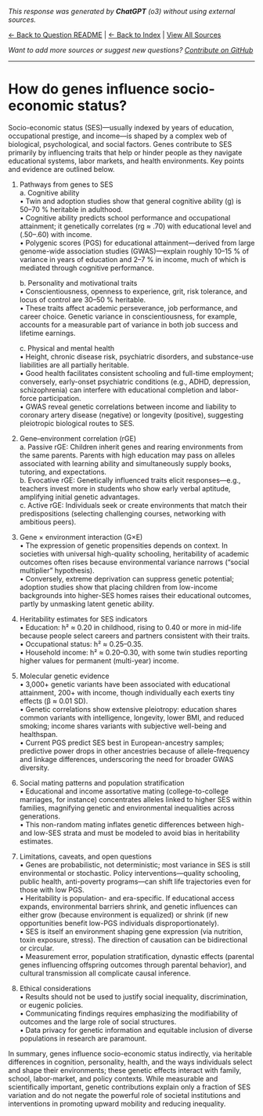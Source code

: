 <!-- 
Generated by: chatgpt
Model: o3
Prompt type: default
Generated at: 2025-06-12T20:53:00.903756
-->

*This response was generated by **ChatGPT** (o3) without using external sources.*

[← Back to Question README](README.md) | [← Back to Index](../README.md) | [View All Sources](../allsources.md)

*Want to add more sources or suggest new questions? [Contribute on GitHub](https://github.com/justinwest/SuggestedSources)*

---

# How do genes influence socio-economic status?

Socio-economic status (SES)—usually indexed by years of education, occupational prestige, and income—is shaped by a complex web of biological, psychological, and social factors. Genes contribute to SES primarily by influencing traits that help or hinder people as they navigate educational systems, labor markets, and health environments. Key points and evidence are outlined below.

1. Pathways from genes to SES  
   a. Cognitive ability  
      • Twin and adoption studies show that general cognitive ability (g) is 50–70 % heritable in adulthood.  
      • Cognitive ability predicts school performance and occupational attainment; it genetically correlates (rg ≈ .70) with educational level and (.50–.60) with income.  
      • Polygenic scores (PGS) for educational attainment—derived from large genome-wide association studies (GWAS)—explain roughly 10–15 % of variance in years of education and 2–7 % in income, much of which is mediated through cognitive performance.  

   b. Personality and motivational traits  
      • Conscientiousness, openness to experience, grit, risk tolerance, and locus of control are 30–50 % heritable.  
      • These traits affect academic perseverance, job performance, and career choice. Genetic variance in conscientiousness, for example, accounts for a measurable part of variance in both job success and lifetime earnings.  

   c. Physical and mental health  
      • Height, chronic disease risk, psychiatric disorders, and substance-use liabilities are all partially heritable.  
      • Good health facilitates consistent schooling and full-time employment; conversely, early-onset psychiatric conditions (e.g., ADHD, depression, schizophrenia) can interfere with educational completion and labor-force participation.  
      • GWAS reveal genetic correlations between income and liability to coronary artery disease (negative) or longevity (positive), suggesting pleiotropic biological routes to SES.  

2. Gene–environment correlation (rGE)  
   a. Passive rGE: Children inherit genes and rearing environments from the same parents. Parents with high education may pass on alleles associated with learning ability and simultaneously supply books, tutoring, and expectations.  
   b. Evocative rGE: Genetically influenced traits elicit responses—e.g., teachers invest more in students who show early verbal aptitude, amplifying initial genetic advantages.  
   c. Active rGE: Individuals seek or create environments that match their predispositions (selecting challenging courses, networking with ambitious peers).  

3. Gene × environment interaction (G×E)  
   • The expression of genetic propensities depends on context. In societies with universal high-quality schooling, heritability of academic outcomes often rises because environmental variance narrows (“social multiplier” hypothesis).  
   • Conversely, extreme deprivation can suppress genetic potential; adoption studies show that placing children from low-income backgrounds into higher-SES homes raises their educational outcomes, partly by unmasking latent genetic ability.  

4. Heritability estimates for SES indicators  
   • Education: h² ≈ 0.20 in childhood, rising to 0.40 or more in mid-life because people select careers and partners consistent with their traits.  
   • Occupational status: h² ≈ 0.25–0.35.  
   • Household income: h² ≈ 0.20–0.30, with some twin studies reporting higher values for permanent (multi-year) income.  

5. Molecular genetic evidence  
   • 3,000+ genetic variants have been associated with educational attainment, 200+ with income, though individually each exerts tiny effects (β ≈ 0.01 SD).  
   • Genetic correlations show extensive pleiotropy: education shares common variants with intelligence, longevity, lower BMI, and reduced smoking; income shares variants with subjective well-being and healthspan.  
   • Current PGS predict SES best in European-ancestry samples; predictive power drops in other ancestries because of allele-frequency and linkage differences, underscoring the need for broader GWAS diversity.  

6. Social mating patterns and population stratification  
   • Educational and income assortative mating (college-to-college marriages, for instance) concentrates alleles linked to higher SES within families, magnifying genetic and environmental inequalities across generations.  
   • This non-random mating inflates genetic differences between high- and low-SES strata and must be modeled to avoid bias in heritability estimates.  

7. Limitations, caveats, and open questions  
   • Genes are probabilistic, not deterministic; most variance in SES is still environmental or stochastic. Policy interventions—quality schooling, public health, anti-poverty programs—can shift life trajectories even for those with low PGS.  
   • Heritability is population- and era-specific. If educational access expands, environmental barriers shrink, and genetic influences can either grow (because environment is equalized) or shrink (if new opportunities benefit low-PGS individuals disproportionately).  
   • SES is itself an environment shaping gene expression (via nutrition, toxin exposure, stress). The direction of causation can be bidirectional or circular.  
   • Measurement error, population stratification, dynastic effects (parental genes influencing offspring outcomes through parental behavior), and cultural transmission all complicate causal inference.  

8. Ethical considerations  
   • Results should not be used to justify social inequality, discrimination, or eugenic policies.  
   • Communicating findings requires emphasizing the modifiability of outcomes and the large role of social structures.  
   • Data privacy for genetic information and equitable inclusion of diverse populations in research are paramount.  

In summary, genes influence socio-economic status indirectly, via heritable differences in cognition, personality, health, and the ways individuals select and shape their environments; these genetic effects interact with family, school, labor-market, and policy contexts. While measurable and scientifically important, genetic contributions explain only a fraction of SES variation and do not negate the powerful role of societal institutions and interventions in promoting upward mobility and reducing inequality.